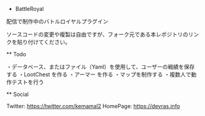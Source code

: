 
* BattleRoyal

配信で制作中のバトルロイヤルプラグイン

ソースコードの変更や複製は自由ですが、フォーク元である本レポジトリのリンクを貼り付けてください。

** Todo

・データベース、またはファイル（Yaml）を使用して、ユーザーの戦績を保存する
・LootChest を作る
・アーマー を作る
・マップを制作する
・複数人で動作テストを行う

** Social

Twitter: https://twitter.com/kemamal2
HomePage: https://devras.info

